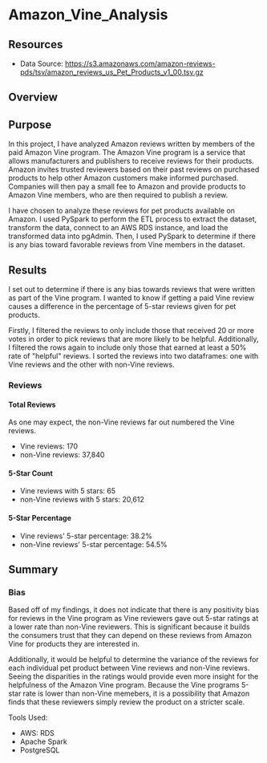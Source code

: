 # Amazon_Vine_Analysis

## Resources 
- Data Source: https://s3.amazonaws.com/amazon-reviews-pds/tsv/amazon_reviews_us_Pet_Products_v1_00.tsv.gz

## Overview
## Purpose
In this project, I have analyzed Amazon reviews written by members of the paid Amazon Vine program. The Amazon Vine program is a service that allows manufacturers and publishers to receive reviews for their products. Amazon invites trusted reviewers based on their past reviews on purchased products to help other Amazon customers make informed purchased. Companies will then pay a small fee to Amazon and provide products to Amazon Vine members, who are then required to publish a review.

I have chosen to analyze these reviews for pet products available on Amazon. I used PySpark to perform the ETL process to extract the dataset, transform the data, connect to an AWS RDS instance, and load the transformed data into pgAdmin. Then, I used PySpark to determine if there is any bias toward favorable reviews from Vine members in the dataset. 

## Results
I set out to determine if there is any bias towards reviews that were written as part of the Vine program. I wanted to know if getting a paid Vine review causes a difference in the percentage of 5-star reviews given for pet products.

Firstly, I filtered the reviews to only include those that received 20 or more votes in order to pick reviews that are more likely to be helpful. Additionally, I filtered the rows again to include only those that earned at least a 50% rate of "helpful" reviews. I sorted the reviews into two dataframes: one with Vine reviews and the other with non-Vine reviews. 

### Reviews
#### Total Reviews
As one may expect, the non-Vine reviews far out numbered the Vine reviews.
- Vine reviews: 170
- non-Vine reviews: 37,840

#### 5-Star Count
- Vine reviews with 5 stars: 65
- non-Vine reviews with 5 stars: 20,612

#### 5-Star Percentage
- Vine reviews' 5-star percentage: 38.2%
- non-Vine reviews' 5-star percentage: 54.5%


## Summary
### Bias
Based off of my findings, it does not indicate that there is any positivity bias for reviews in the Vine program as Vine reviewers gave out 5-star ratings at a lower rate than non-Vine reviewers. This is significant because it builds the consumers trust that they can depend on these reviews from Amazon Vine for products they are interested in. 

Additionally, it would be helpful to determine the variance of the reviews for each individual pet product between Vine reviews and non-Vine reviews. Seeing the disparities in the ratings would provide even more insight for the helpfulness of the Amazon Vine program. Because the Vine programs 5-star rate is lower than non-Vine memebers, it is a possibility that Amazon finds that these reviewers simply review the product on a stricter scale.

Tools Used:
- AWS: RDS
- Apache Spark
- PostgreSQL